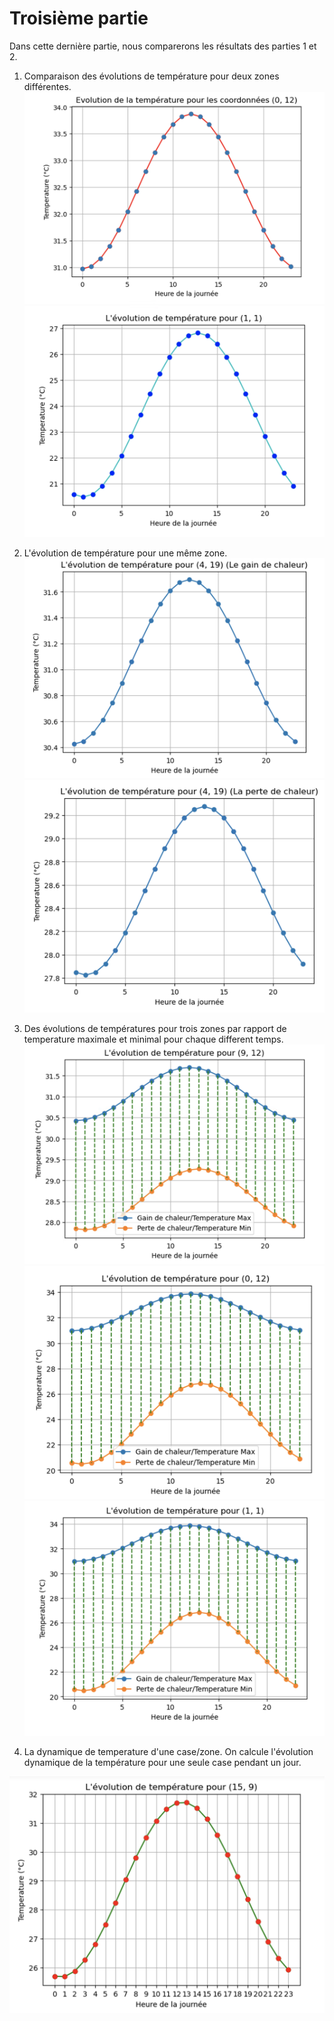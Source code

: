 # Troisième partie
Dans cette dernière partie, nous comparerons les résultats des parties 1 et 2.

1) Comparaison des évolutions de température pour deux zones différentes.
![image](https://raw.githubusercontent.com/are-dynamic-2024-g6/environnements/master/images/Capture%20d%E2%80%99e%CC%81cran%202024-04-28%20a%CC%80%2020.45.47.png)
![image](https://raw.githubusercontent.com/are-dynamic-2024-g6/environnements/master/images/Capture%20d%E2%80%99e%CC%81cran%202024-04-28%20a%CC%80%2020.45.55.png)

2) L'évolution de température pour une même zone.
![image](https://raw.githubusercontent.com/are-dynamic-2024-g6/environnements/master/images/Capture%20d%E2%80%99e%CC%81cran%202024-04-28%20a%CC%80%2020.46.25.png)
![image](https://raw.githubusercontent.com/are-dynamic-2024-g6/environnements/master/images/Capture%20d%E2%80%99e%CC%81cran%202024-04-28%20a%CC%80%2020.46.31.png)

5) Des évolutions de températures pour trois zones par rapport de temperature maximale et minimal pour chaque different temps.
![image](https://raw.githubusercontent.com/are-dynamic-2024-g6/environnements/master/images/Capture%20d%E2%80%99e%CC%81cran%202024-04-28%20a%CC%80%2020.47.08.png)
![image](https://raw.githubusercontent.com/are-dynamic-2024-g6/environnements/master/images/Capture%20d%E2%80%99e%CC%81cran%202024-04-28%20a%CC%80%2020.47.25.png)
![image](https://raw.githubusercontent.com/are-dynamic-2024-g6/environnements/master/images/Capture%20d%E2%80%99e%CC%81cran%202024-04-28%20a%CC%80%2020.47.32.png)

7) La dynamique de temperature d'une case/zone.
On calcule l'évolution dynamique de la température pour une seule case pendant un jour.

![image](https://raw.githubusercontent.com/are-dynamic-2024-g6/environnements/master/images/Capture%20d%E2%80%99e%CC%81cran%202024-04-28%20a%CC%80%2020.47.58.png)
